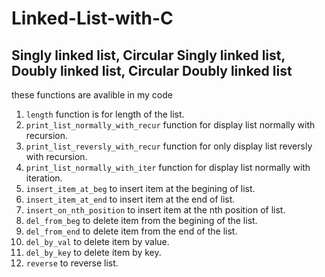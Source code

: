 # Linked-List-with-C
## Singly linked list, Circular Singly linked list, Doubly linked list, Circular Doubly linked list

these functions are avalible in my code 
1. `length` function is for length of the list.
2. `print_list_normally_with_recur` function for display list normally with recursion.
3. `print_list_reversly_with_recur` function for only display list reversly with recursion.
4. `print_list_normally_with_iter` function for display list normally with iteration.
5. `insert_item_at_beg` to insert item at the begining of list.
6. `insert_item_at_end` to insert item at the end of list.
7. `insert_on_nth_position` to insert item at the nth position of list.
8. `del_from_beg` to delete item from the begining of the list.
9. `del_from_end` to delete item from the end of the list.
10. `del_by_val` to delete item by value.
11. `del_by_key` to delete item by key.
12. `reverse` to reverse list.
